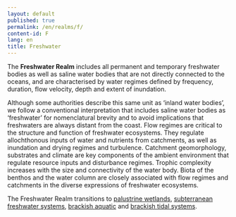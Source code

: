 ```yaml
---
layout: default
published: true
permalink: /en/realms/f/
content-id: F
lang: en
title: Freshwater
---
```


The **Freshwater Realm** includes all permanent and temporary freshwater bodies as well as saline water bodies that are not directly connected to the oceans, and are characterised by water regimes defined by frequency, duration, flow velocity, depth and extent of inundation.

Although some authorities describe this same unit as ‘inland water bodies’, we follow a conventional interpretation that includes saline water bodies as ‘freshwater’ for nomenclatural brevity and to avoid implications that freshwaters are always distant from the coast. Flow regimes are critical to the structure and function of freshwater ecosystems. They regulate allochthonous inputs of water and nutrients from catchments, as well as inundation and drying regimes and turbulence. Catchment geomorphology, substrates and climate are key components of the ambient environment that regulate resource inputs and disturbance regimes. Trophic complexity increases with the size and connectivity of the water body. Biota of the benthos and the water column are closely associated with flow regimes and catchments in the diverse expressions of freshwater ecosystems.

The Freshwater Realm transitions to [palustrine wetlands](/explore/realms/TF), [subterranean freshwater systems](/explore/realms/SF), [brackish aquatic](/explore/realms/FM) and [brackish tidal systems](/explore/realms/MFT).
